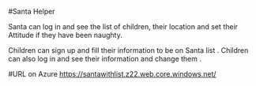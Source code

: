 #Santa Helper

Santa can log in and see the list of children, their location and set their Attitude if they have been naughty.

Children can sign up and fill their information to be on Santa list .
Children can also log in and see their information and change them .

#URL on Azure
https://santawithlist.z22.web.core.windows.net/


